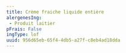 ```yaml
---
title: Crème fraiche liquide entière
alergenesIng:
 - Produit laitier
pFrais: False
ingType: lof
uuid: 956d65eb-65f4-4db5-a27f-c8eb4ad18dda
---
```

